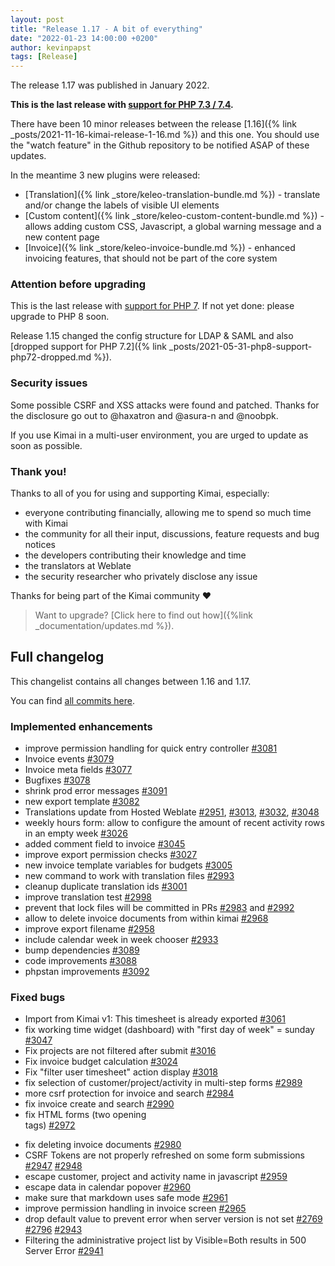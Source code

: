 ```yaml
---
layout: post
title: "Release 1.17 - A bit of everything"
date: "2022-01-23 14:00:00 +0200"
author: kevinpapst
tags: [Release]
---
```


The release 1.17 was published in January 2022.

**This is the last release with [support for PHP 7.3 / 7.4](https://www.kimai.org/blog/2021/sunsetting-php-7/).**

There have been 10 minor releases between the release [1.16]({% link _posts/2021-11-16-kimai-release-1-16.md %}) and this one. 
You should use the "watch feature" in the Github repository to be notified ASAP of these updates.

In the meantime 3 new plugins were released:
- [Translation]({% link _store/keleo-translation-bundle.md %}) - translate and/or change the labels of visible UI elements
- [Custom content]({% link _store/keleo-custom-content-bundle.md %}) - allows adding custom CSS, Javascript, a global warning message and a new content page
- [Invoice]({% link _store/keleo-invoice-bundle.md %}) - enhanced invoicing features, that should not be part of the core system

### Attention before upgrading 

This is the last release with [support for PHP 7](https://www.kimai.org/blog/2021/sunsetting-php-7/).
If not yet done: please upgrade to PHP 8 soon.

Release 1.15 changed the config structure for LDAP & SAML and also [dropped support for PHP 7.2]({% link _posts/2021-05-31-php8-support-php72-dropped.md %}).

### Security issues

Some possible CSRF and XSS attacks were found and patched. Thanks for the disclosure go out to @haxatron and @asura-n and @noobpk.

If you use Kimai in a multi-user environment, you are urged to update as soon as possible.

### Thank you!

Thanks to all of you for using and supporting Kimai, especially:
- everyone contributing financially, allowing me to spend so much time with Kimai
- the community for all their input, discussions, feature requests and bug notices
- the developers contributing their knowledge and time
- the translators at Weblate
- the security researcher who privately disclose any issue   

Thanks for being part of the Kimai community ❤️

> Want to upgrade? [Click here to find out how]({%link _documentation/updates.md %}).

## Full changelog

This changelist contains all changes between 1.16 and 1.17.

You can find [all commits here](https://github.com/kevinpapst/kimai2/compare/1.16...1.17).

### Implemented enhancements

- improve permission handling for quick entry controller [\#3081](https://github.com/kevinpapst/kimai2/pull/3081)
- Invoice events [\#3079](https://github.com/kevinpapst/kimai2/pull/3079)
- Invoice meta fields [\#3077](https://github.com/kevinpapst/kimai2/pull/3077)
- Bugfixes [\#3078](https://github.com/kevinpapst/kimai2/pull/3078)
- shrink prod error messages [\#3091](https://github.com/kevinpapst/kimai2/pull/3091)
- new export template [\#3082](https://github.com/kevinpapst/kimai2/pull/3082)
- Translations update from Hosted Weblate [\#2951](https://github.com/kevinpapst/kimai2/pull/2951), [\#3013](https://github.com/kevinpapst/kimai2/pull/3013), [\#3032](https://github.com/kevinpapst/kimai2/pull/3032), [\#3048](https://github.com/kevinpapst/kimai2/pull/3048)
- weekly hours form: allow to configure the amount of recent activity rows in an empty week [\#3026](https://github.com/kevinpapst/kimai2/pull/3026)
- added comment field to invoice [\#3045](https://github.com/kevinpapst/kimai2/pull/3045)
- improve export permission checks [\#3027](https://github.com/kevinpapst/kimai2/pull/3027)
- new invoice template variables for budgets [\#3005](https://github.com/kevinpapst/kimai2/pull/3005)
- new command to work with translation files [\#2993](https://github.com/kevinpapst/kimai2/pull/2993)
- cleanup duplicate translation ids [\#3001](https://github.com/kevinpapst/kimai2/pull/3001)
- improve translation test [\#2998](https://github.com/kevinpapst/kimai2/pull/2998)
- prevent that lock files will be committed in PRs [\#2983](https://github.com/kevinpapst/kimai2/pull/2983) and [\#2992](https://github.com/kevinpapst/kimai2/pull/2992)
- allow to delete invoice documents from within kimai [\#2968](https://github.com/kevinpapst/kimai2/pull/2968)
- improve export filename [\#2958](https://github.com/kevinpapst/kimai2/pull/2958)
- include calendar week in week chooser [\#2933](https://github.com/kevinpapst/kimai2/pull/2933)
- bump dependencies [\#3089](https://github.com/kevinpapst/kimai2/pull/3089)
- code improvements [\#3088](https://github.com/kevinpapst/kimai2/pull/3088)
- phpstan improvements [\#3092](https://github.com/kevinpapst/kimai2/pull/3092)

### Fixed bugs

- Import from Kimai v1:  This timesheet is already exported [\#3061](https://github.com/kevinpapst/kimai2/issues/3061)
- fix working time widget (dashboard) with "first day of week" = sunday [\#3047](https://github.com/kevinpapst/kimai2/issues/3047)
- Fix projects are not filtered after submit [\#3016](https://github.com/kevinpapst/kimai2/issues/3016)
- Fix invoice budget calculation [\#3024](https://github.com/kevinpapst/kimai2/issues/3024)
- Fix "filter user timesheet" action display [\#3018](https://github.com/kevinpapst/kimai2/issues/3018)
- fix selection of customer/project/activity in multi-step forms [\#2989](https://github.com/kevinpapst/kimai2/issues/2989)
- more csrf protection for invoice and search [\#2984](https://github.com/kevinpapst/kimai2/issues/2984)
- fix invoice create and search [\#2990](https://github.com/kevinpapst/kimai2/issues/2990)
- fix HTML forms (two opening <form> tags) [\#2972](https://github.com/kevinpapst/kimai2/issues/2972)
- fix deleting invoice documents [\#2980](https://github.com/kevinpapst/kimai2/issues/2980)
- CSRF Tokens are not properly refreshed on some form submissions [\#2947](https://github.com/kevinpapst/kimai2/issues/2947) [\#2948](https://github.com/kevinpapst/kimai2/issues/2948)
- escape customer, project and activity name in javascript [\#2959](https://github.com/kevinpapst/kimai2/issues/2959)
- escape data in calendar popover [\#2960](https://github.com/kevinpapst/kimai2/issues/2960)
- make sure that markdown uses safe mode [\#2961](https://github.com/kevinpapst/kimai2/issues/2961)
- improve permission handling in invoice screen [\#2965](https://github.com/kevinpapst/kimai2/issues/2965)
- drop default value to prevent error when server version is not set [\#2769](https://github.com/kevinpapst/kimai2/issues/2769) [\#2796](https://github.com/kevinpapst/kimai2/issues/2796) [\#2943](https://github.com/kevinpapst/kimai2/issues/2943)
- Filtering the administrative project list by Visible=Both results in 500 Server Error [\#2941](https://github.com/kevinpapst/kimai2/issues/2941)
